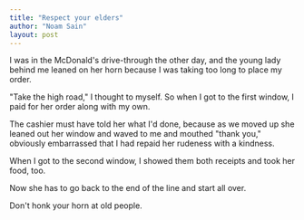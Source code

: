 ```yaml
---
title: "Respect your elders"
author: "Noam Sain"
layout: post
---
```


I was in the McDonald's drive-through the other day, and the young lady behind me leaned on her horn because I was taking too long to place my order.

"Take the high road," I thought to myself. So when I got to the first window, I paid for her order along with my own.

The cashier must have told her what I'd done, because as we moved up she leaned out her window and waved to me and mouthed "thank you," obviously embarrassed that I had repaid her rudeness with a kindness.

When I got to the second window, I showed them both receipts and took her food, too.

Now she has to go back to the end of the line and start all over.

Don't honk your horn at old people.